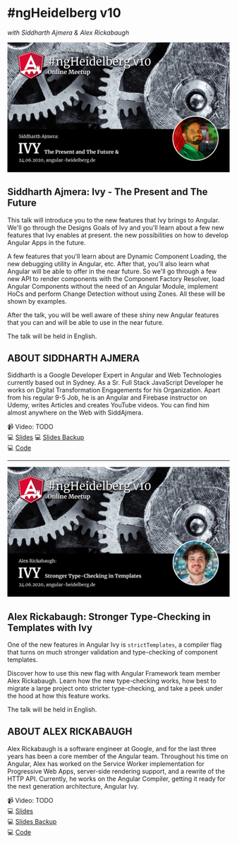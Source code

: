 # #ngHeidelberg v10
_with Siddharth Ajmera & Alex Rickabaugh_

![ngHeidelbergv10_siddharth.jpg](ngHeidelbergv10_siddharth.jpg)

## Siddharth Ajmera: Ivy - The Present and The Future

This talk will introduce you to the new features that Ivy brings to Angular. We'll go through the Designs Goals of Ivy and you'll learn about a few new features that Ivy enables at present. the new possibilities on how to develop Angular Apps in the future.

A few features that you'll learn about are Dynamic Component Loading, the new debugging utility in Angular, etc. After that, you'll also learn what Angular will be able to offer in the near future. So we'll go through a few new API to render components with the Component Factory Resolver, load Angular Components without the need of an Angular Module, implement HoCs and perform Change Detection without using Zones. All these will be shown by examples.

After the talk, you will be well aware of these shiny new Angular features that you can and will be able to use in the near future.

The talk will be held in English.

## ABOUT SIDDHARTH AJMERA

Siddharth is a Google Developer Expert in Angular and Web Technologies currently based out in Sydney. As a Sr. Full Stack JavaScript Developer he works on Digital Transformation Engagements for his Organization.
Apart from his regular 9-5 Job, he is an Angular and Firebase instructor on Udemy, writes Articles and creates YouTube videos. You can find him almost anywhere on the Web with SiddAjmera.

📹 Video: TODO  
💻 [Slides](https://docs.google.com/presentation/d/1rLko8imEjk0G1oScEEPC8mv9cP74iUB2sCCplBdfSpM/edit?usp=sharing) 
💻 [Slides Backup](slides-ivy-siddharth.pdf)  
💻 [Code](TODO)  



-----

![ngHeidelbergv10_alex.jpg](ngHeidelbergv10_alex.jpg)


## Alex Rickabaugh: Stronger Type-Checking in Templates with Ivy

One of the new features in Angular Ivy is `strictTemplates`, a compiler flag that turns on much stronger validation and type-checking of component templates.

Discover how to use this new flag with Angular Framework team member Alex Rickabaugh. Learn how the new type-checking works, how best to migrate a large project onto stricter type-checking, and take a peek under the hood at how this feature works.

The talk will be held in English.

## ABOUT ALEX RICKABAUGH

Alex Rickabaugh is a software engineer at Google, and for the last three years has been a core member of the Angular team. Throughout his time on Angular, Alex has worked on the Service Worker implementation for Progressive Web Apps, server-side rendering support, and a rewrite of the HTTP API. Currently, he works on the Angular Compiler, getting it ready for the next generation architecture, Angular Ivy.

📹 Video: TODO  
💻 [Slides](https://docs.google.com/presentation/d/1lZ54ufZrB9p-k8BqYScTwbgDz7krXjvKNjKEQeQ0Hl0/edit?usp=sharing)  
💻 [Slides Backup](slides-ivy-alex.pdf)  
💻 [Code](TODO)  
